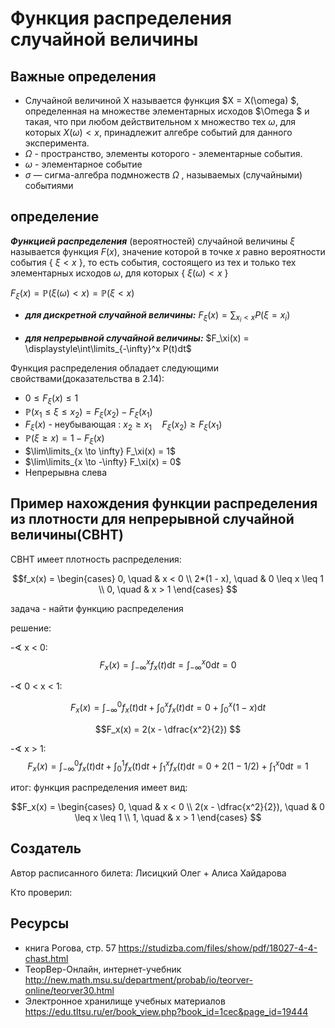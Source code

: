 # Функция распределения случайной величины
## Важные определения
- Случайной величиной X называется функция  $X = X(\omega) $, определенная на множестве элементарных исходов  $\Omega $ и такая, что при любом действительном x множество тех  $\omega$, для которых  $X(\omega) < x$, принадлежит алгебре событий для данного эксперимента.
- $\Omega$ - пространство, элементы которого - элементарные события.
- $\omega$ - элементарное событие
- $\sigma$ — сигма-алгебра подмножеств ${\displaystyle \Omega }$ , называемых (случайными) событиями

## определение
***Функцией распределения*** (вероятностей) случайной величины $\xi$ называется 
функция $F(x)$, значение которой в точке 
$x$ равно вероятности события 
{ $\xi < x$ }, то есть события, состоящего из тех и только тех элементарных исходов
$\omega$, для которых 
{ $\xi(\omega) < x$ }

$F_\xi(x) = \mathbb P(\xi(\omega) < x) = \mathbb P(\xi < x)$

- ***для дискретной случайной величины:*** $F_\xi(x) = \displaystyle\sum_{x_i < x} P(\xi = x_i)$

- ***для непрерывной случайной величины:*** $F_\xi(x) = \displaystyle\int\limits_{-\infty}^x P(t)dt$

Функция распределения обладает следующими свойствами(доказательства в 2.14):
- $0 \leq F_\xi(x) \leq 1$
- $\mathbb P(x_1 \leq \xi \leq x_2) = F_\xi(x_2) - F_\xi(x_1)$
- $F_\xi(x)$ - неубывающая : $x_2 \geq x_1 \quad F_\xi(x_2) \geq F_\xi(x_1)$
- $\mathbb P(\xi \geq x) = 1 - F_\xi(x)$
- $\lim\limits_{x \to \infty} F_\xi(x) = 1$
- $\lim\limits_{x \to -\infty} F_\xi(x) = 0$
- Непрерывна слева
## Пример нахождения функции распределения из плотности для непрерывной случайной величины(СВНТ)

СВНТ имеет плотность распределения:

$$f_x(x) =
\begin{cases} 0, \quad & x < 0 \\
2*(1 - x), \quad & 0 \leq x \leq 1 \\
0, \quad & x > 1
\end{cases}
$$

задача - найти функцию распределения

решение:

-$\sphericalangle$ x < 0:
$$F_x(x) = \int_{-\infty}^x f_x(t) \mathrm{d}t = \int_{-\infty}^x 0 \mathrm{d}t = 0 $$

-$\sphericalangle$ 0 < x < 1:

$$F_x(x) = \int_{-\infty}^0 f_x(t) \mathrm{d}t + \int_0^x f_x(t) \mathrm{d}t = 0 + \int_0^x (1-x) \mathrm{d}t $$

$$F_x(x) = 2(x - \dfrac{x^2}{2}) $$

-$\sphericalangle$ x > 1:
$$F_x(x) = \int_{-\infty}^0 f_x(t) \mathrm{d}t +  \int_0^1 f_x(t) \mathrm{d}t +  \int_1^x f_x(t) \mathrm{d}t = 0 + 2(1 - 1/2) + \int_1^x 0 \mathrm{d}t = 1 $$

итог: функция распределения имеет вид:

$$F_x(x) =
\begin{cases} 0, \quad & x < 0 \\
2(x - \dfrac{x^2}{2}), \quad & 0 \leq x \leq 1 \\
1, \quad & x > 1
\end{cases}
$$

## Создатель

Автор расписанного билета: Лисицкий Олег + Алиса Хайдарова

Кто проверил:


## Ресурсы
- книга Рогова, стр. 57 https://studizba.com/files/show/pdf/18027-4-4-chast.html
- ТеорВер-Онлайн, интернет-учебник http://new.math.msu.su/department/probab/io/teorver-online/teorver30.html
- Электронное хранилище учебных материалов https://edu.tltsu.ru/er/book_view.php?book_id=1cec&page_id=19444
